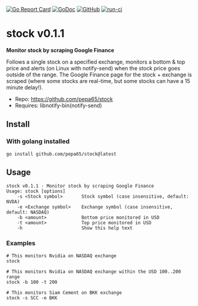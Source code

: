 [![Go Report Card](https://goreportcard.com/badge/github.com/pepa65/stock)](https://goreportcard.com/report/github.com/pepa65/stock)
[![GoDoc](https://godoc.org/github.com/pepa65/stock?status.svg)](https://godoc.org/github.com/pepa65/stock)
[![GitHub](https://img.shields.io/github/license/pepa65/stock.svg)](LICENSE)
[![run-ci](https://github.com/pepa65/stock/actions/workflows/ci.yml/badge.svg)](https://github.com/pepa65/stock/actions/workflows/ci.yml) 

# stock v0.1.1
**Monitor stock by scraping Google Finance**

Follows a single stock on a specified exchange, monitors a bottom & top price and
alerts (on Linux with notify-send) when the stock price goes outside of the range.
The Google Finance page for the stock + exchange is scraped
(where some stocks are real-time, but some stocks can have a 15 minute delay!).

* Repo: <https://github.com/pepa65/stock>
* Requires: libnotify-bin(notify-send)

## Install
### With golang installed
`go install github.com/pepa65/stock@latest`

## Usage
```
stock v0.1.1 - Monitor stock by scraping Google Finance
Usage: stock [options]
    -s <Stock symbol>       Stock symbol (case insensitive, default: NVDA)
    -e <Exchange symbol>    Exchange symbol (case insensitive, default: NASDAQ)
    -b <amount>             Bottom price monitored in USD
    -t <amount>             Top price monitored in USD
    -h                      Show this help text

```

### Examples
```
# This monitors Nvidia on NASDAQ exchange
stock

# This monitors Nvidia on NASDAQ exchange within the USD 100..200 range
stock -b 100 -t 200

# This monitors Siam Cement on BKK exchange
stock -s SCC -e BKK
```
